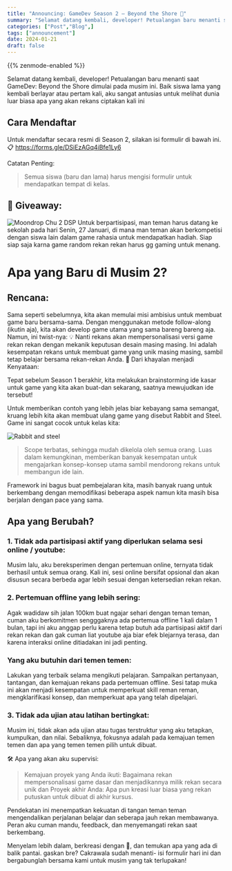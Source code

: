 ```yaml
---
title: "Announcing: GameDev Season 2 – Beyond the Shore 🌊"
summary: "Selamat datang kembali, developer! Petualangan baru menanti saat GameDev: Beyond the Shore dimulai pada musim ini. Baik siswa lama yang kembali berlayar atau pertam kali, aku sangat antusias untuk melihat dunia luar biasa apa yang akan rekans ciptakan kali ini"
categories: ["Post","Blog",]
tags: ["announcement"]
date: 2024-01-21
draft: false
---
```

{{% zenmode-enabled %}}

Selamat datang kembali, developer! Petualangan baru menanti saat GameDev: Beyond the Shore dimulai pada musim ini. 
Baik siswa lama yang kembali berlayar atau pertam kali, aku sangat antusias untuk melihat dunia luar biasa apa yang akan rekans ciptakan kali ini

## Cara Mendaftar
Untuk mendaftar secara resmi di Season 2, silakan isi formulir di bawah ini.  
📋 https://forms.gle/DSiEzAGq4iBfe1Ly6

Catatan Penting:

> Semua siswa (baru dan lama) harus mengisi formulir untuk mendapatkan tempat di kelas.

## 🎁 Giveaway:
![Moondrop Chu 2 DSP](chu.png)
Untuk berpartisipasi, man teman harus datang ke sekolah pada hari Senin, 27 Januari, di mana man teman akan berkompetisi dengan siswa lain dalam game rahasia untuk mendapatkan hadiah. Siap siap saja karna game random rekan rekan harus gg gaming  untuk menang.

# Apa yang Baru di Musim 2?
## Rencana:

Sama seperti sebelumnya, kita akan memulai misi ambisius untuk membuat game baru bersama-sama. Dengan menggunakan metode follow-along (ikutin aja), kita akan develop game utama yang sama bareng bareng aja. Namun, ini twist-nya:
💡 Nanti rekans akan mempersonalisasi versi game rekan rekan dengan mekanik keputusan desain masing masing. Ini adalah kesempatan rekans untuk membuat game yang unik masing masing, sambil tetap belajar bersama rekan-rekan Anda.
🌟 Dari khayalan menjadi Kenyataan:

Tepat sebelum Season 1 berakhir, kita melakukan brainstorming ide kasar untuk game yang kita akan buat-dan sekarang, saatnya mewujudkan ide tersebut!

Untuk memberikan contoh yang lebih jelas biar kebayang sama semangat, kruang lebih kita akan membuat ulang game yang disebut Rabbit and Steel. Game ini sangat cocok untuk kelas kita:

![Rabbit and steel](rabbit.gif)

> Scope terbatas, sehingga mudah dikelola oleh semua orang. Luas dalam kemungkinan, memberikan banyak kesempatan untuk mengajarkan konsep-konsep utama sambil mendorong rekans untuk membangun ide lain.

Framework ini bagus buat pembejalaran kita, masih banyak ruang untuk berkembang dengan memodifikasi beberapa aspek namun kita masih bisa berjalan dengan pace yang sama.

## Apa yang Berubah?
### 1. Tidak ada partisipasi aktif yang diperlukan selama sesi online / youtube:

Musim lalu, aku bereksperimen dengan pertemuan online, ternyata tidak berhasil untuk semua orang. Kali ini, sesi online bersifat opsional dan akan disusun secara berbeda agar lebih sesuai dengan ketersedian rekan rekan.  

### 2. Pertemuan offline yang lebih sering:

Agak wadidaw sih jalan 100km buat ngajar sehari dengan teman teman, cuman aku berkomitmen sengggaknya ada pertemua offline 1 kali dalam 1 bulan, tapi ini aku anggap perlu karena tetap butuh ada partisipasi aktif dari rekan rekan dan gak cuman liat youtube aja biar efek blejarnya terasa, dan karena interaksi online ditiadakan ini jadi penting.

### Yang aku butuhin dari temen temen:
Lakukan yang terbaik selama mengikuti pelajaran. Sampaikan pertanyaan, tantangan, dan kemajuan rekans pada pertemuan offline. Sesi tatap muka ini akan menjadi kesempatan untuk memperkuat skill reman reman, mengklarifikasi konsep, dan memperkuat apa yang telah dipelajari.

### 3. Tidak ada ujian atau latihan bertingkat:

Musim ini, tidak akan ada ujian atau tugas terstruktur yang aku tetapkan, kumpulkan, dan nilai. Sebaliknya, fokusnya adalah pada kemajuan temen temen dan apa yang temen temen pilih untuk dibuat.

🛠️ Apa yang akan aku supervisi:

> Kemajuan proyek yang Anda ikuti: Bagaimana rekan mempersonalisasi game dasar dan menjadikannya milik rekan secara unik dan Proyek akhir Anda: Apa pun kreasi luar biasa yang rekan putuskan untuk dibuat di akhir kursus.

Pendekatan ini menempatkan kekuatan di tangan teman teman mengendalikan perjalanan belajar dan seberapa jauh rekan membawanya. Peran aku cuman mandu, feedback, dan menyemangati rekan saat berkembang.


Menyelam lebih dalam, berkreasi dengan 🍍, dan temukan apa yang ada di balik pantai. gaskan bre? Cakrawala sudah menanti- isi formulir hari ini dan bergabunglah bersama kami untuk musim yang tak terlupakan!
